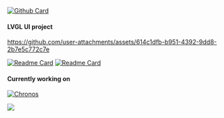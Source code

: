 <!--### Hi there 👋 

[![swc](http://www.biego.tech/sweatcoin/)](https://sweatco.in/hi/fbiego)


[![commits.top ranking](http://biego.tech/commits?user=fbiego&country=kenya&bg_color=111&text_color=77fe89&border_color=77fe89)](https://github.com/fbiego/commits-top-badge)

-->

<!--
**fbiego/fbiego** is a ✨ _special_ ✨ repository because its `README.md` (this file) appears on your GitHub profile.

Here are some ideas to get you started:

- 🔭 I’m currently working on ...
- 🌱 I’m currently learning ...
- 👯 I’m looking to collaborate on ...
- 🤔 I’m looking for help with ...
- 💬 Ask me about ...
- 📫 How to reach me: ...
- 😄 Pronouns: ...
- ⚡ Fun fact: ...

![fbiego stats](https://github-readme-stats.vercel.app/api?username=fbiego&show_icons=true&theme=chartreuse-dark&count_private=true)

![fbiego stats](https://github-readme-stats.vercel.app/api/top-langs/?username=fbiego&layout=compact&show_icons=true&theme=chartreuse-dark)


[![Readme Card](https://github-readme-stats.vercel.app/api/pin/?username=fbiego&repo=apn-list&show_owner=true&theme=chartreuse-dark)](https://github.com/fbiego/apn-list)

![Snake animation](https://github.com/Lucbm99/Lucbm99/blob/output/github-contribution-grid-snake.svg)


[![World-Cup Badge](https://iot.fbiego.com/worldcup/badge)](https://github.com/fbiego/world-cup)


[<img src="https://github.com/fbiego/DT78-App-Android/raw/dev/resources/chronos_banner_gp.png?raw=true" height="auto" width="720" align="left"  style="border-radius:50px">](https://fbiego.com/chronos/app?id=github)

-->


[![Github Card](https://felix.fbiego.com/github/?id=stats&username=fbiego)](https://felix.fbiego.com/)

#### LVGL UI project

https://github.com/user-attachments/assets/614c1dfb-b951-4392-9dd8-2b7e5c772c7e

[![Readme Card](https://github-readme-stats.vercel.app/api/pin/?username=fbiego&repo=dt78-esp32-firmware&show_owner=true&theme=chartreuse-dark)](https://github.com/fbiego/dt78-esp32-firmware)
[![Readme Card](https://github-readme-stats.vercel.app/api/pin/?username=fbiego&repo=esp32-c3-mini&show_owner=true&theme=chartreuse-dark)](https://github.com/fbiego/esp32-c3-mini)

<!--

[![Readme Card](https://github-readme-stats.vercel.app/api/pin/?username=fbiego&repo=Lumia-ESP32&show_owner=true&theme=chartreuse-dark)](https://github.com/fbiego/Lumia-ESP32)

[<img src="https://github.com/fbiego/Lumia-ESP32/raw/main/simulation.gif" width="320" height="480" alt="simulator video"/>](https://github.com/fbiego/Lumia-ESP32)


![Snake animation](gitartwork.svg)
-->
#### Currently working on

[![Chronos](https://fbiego.com/chronos/badge)](https://chronos.ke/)

<!--
[![ko-fi](https://ko-fi.com/img/githubbutton_sm.svg)](https://ko-fi.com/U6U0CX8SX)
-->

[![](https://visitcount.itsvg.in/api?id=fbiego&label=Views&color=8&icon=0&pretty=false)](https://visitcount.itsvg.in)



